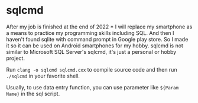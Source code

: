 # sqlcmd

After my job is finished at the end of 2022 * I will replace my smartphone as a means to practice my programming skills including SQL. And then I haven't found sqlite with command prompt in Google play store. So I made it so it can be used on Android smartphones for my hobby. sqlcmd is not similar to Microsoft SQL Server's sqlcmd, it's just a personal or hobby project.

Run `clang -o sqlcmd sqlcmd.cxx` to compile source code and then run `./sqlcmd` in your favorite shell.

Usually, to use data entry function, you can use parameter like `${Param Name}` in the sql script.
